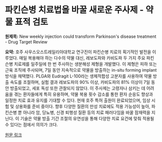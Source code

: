 # 파킨슨병 치료법을 바꿀 새로운 주사제 - 약물 표적 검토

**원제목:** New weekly injection could transform Parkinson's disease treatment - Drug Target Review

**요약:** 호주 사우스오스트레일리아대학교 연구진이 파킨슨병 치료의 획기적인 발전을 이루었다.  매일 복용해야 하는 다수의 약물 대신, 레보도파와 카비도파 두 가지 주요 파킨슨병 치료제를 일주일에 한 번 주사하는 생분해성 제형을 개발했다.  이 제형은 피하 또는 근육 조직에 주사되며, 7일 동안 지속적으로 약물을 방출하는  in-situ forming implant 방식을 채택했다.  PLGA와 Eudragit L-100라는 생체적합성 고분자를 사용하여 약물 방출 속도를 조절하며,  실험 결과 레보도파의 90% 이상, 카비도파의 81% 이상이 7일 동안 방출되었고,  세포 독성 또한 관찰되지 않았다.  이 주사제는 고령자나 삼키는 데 어려움을 겪는 환자들에게 특히 유용하며,  약물 복용 횟수 감소를 통한 환자 순응도 향상과 일정한 치료 효과 유지를 기대할 수 있다.  현재 호주 특허 출원이 완료되었으며,  임상 시험 및 상용화를 준비 중이다.  향후 다양한 질환의 만성 치료에도 적용 가능성이 높아,  파킨슨병 뿐 아니라 암, 당뇨병, 신경 퇴행성 질환 등의 치료 패러다임을 바꿀 잠재력을 지닌다.  이 기술은  약물 방출 기간 조절의 유연성을 통해  다양한 치료 요건에 맞춰 적용될 수 있다는 점에서  의의가 크다.

[원문 링크](https://www.drugtargetreview.com/news/178639/new-weekly-injection-could-transform-parkinsons-disease-treatment/)
